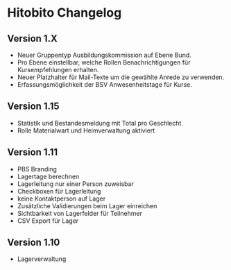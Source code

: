# Hitobito Changelog

## Version 1.X

*   Neuer Gruppentyp Ausbildungskommission auf Ebene Bund.
*   Pro Ebene einstellbar, welche Rollen Benachrichtigungen für Kursempfehlungen erhalten.
*   Neuer Platzhalter für Mail-Texte um die gewählte Anrede zu verwenden.
*   Erfassungsmöglichkeit der BSV Anwesenheitstage für Kurse.


## Version 1.15

*   Statistik und Bestandesmeldung mit Total pro Geschlecht
*   Rolle Materialwart und Heimverwaltung aktiviert

## Version 1.11

*   PBS Branding
*   Lagertage berechnen
*   Lagerleitung nur einer Person zuweisbar
*   Checkboxen für Lagerleitung
*   keine Kontaktperson auf Lager
*   Zusätzliche Validierungen beim Lager einreichen
*   Sichtbarkeit von Lagerfelder für Teilnehmer
*   CSV Export für Lager

## Version 1.10

*   Lagerverwaltung
